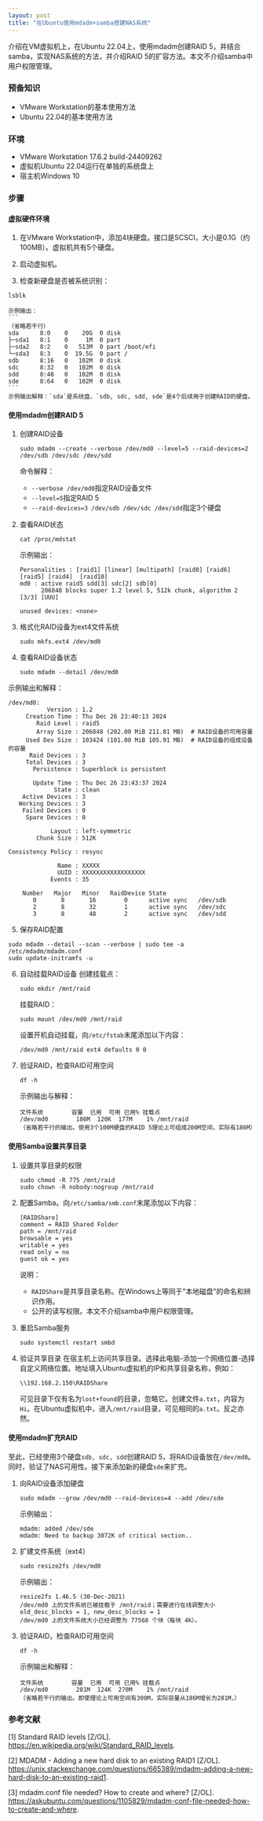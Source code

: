 ```yaml
---
layout: post
title: "在Ubuntu使用mdadm+samba搭建NAS系统"
---
```


介绍在VM虚拟机上，在Ubuntu 22.04上，使用mdadm创建RAID 5，并结合samba，实现NAS系统的方法，并介绍RAID 5的扩容方法。本文不介绍samba中用户权限管理。

### 预备知识

- VMware Workstation的基本使用方法
- Ubuntu 22.04的基本使用方法

### 环境

- VMware Workstation 17.6.2 build-24409262
- 虚拟机Ubuntu 22.04运行在单独的系统盘上
- 宿主机Windows 10

### 步骤

#### 虚拟硬件环境

1. 在VMware Workstation中，添加4块硬盘。接口是SCSCI，大小是0.1G（约100MB）。虚拟机共有5个硬盘。

2. 启动虚拟机。

3. 检查新硬盘是否被系统识别：
 ```
 lsblk
 ```

    示例输出：
    ```
    （省略若干行）
    sda      8:0    0    20G  0 disk 
    ├─sda1   8:1    0     1M  0 part 
    ├─sda2   8:2    0   513M  0 part /boot/efi
    └─sda3   8:3    0  19.5G  0 part /
    sdb      8:16   0   102M  0 disk 
    sdc      8:32   0   102M  0 disk 
    sdd      8:48   0   102M  0 disk 
    sde      8:64   0   102M  0 disk 
    ```
    示例输出解释：`sda`是系统盘，`sdb, sdc, sdd, sde`是4个后续用于创建RAID的硬盘。

#### 使用mdadm创建RAID 5

1. 创建RAID设备
    ```
    sudo mdadm --create --verbose /dev/md0 --level=5 --raid-devices=2 /dev/sdb /dev/sdc /dev/sdd
    ```
    命令解释：
    - `--verbose /dev/md0`指定RAID设备文件
    - `--level=5`指定RAID 5
    - `--raid-devices=3 /dev/sdb /dev/sdc /dev/sdd`指定3个硬盘

2. 查看RAID状态
    ```
    cat /proc/mdstat
    ```

    示例输出：
    ```
    Personalities : [raid1] [linear] [multipath] [raid0] [raid6] [raid5] [raid4]  [raid10] 
    md0 : active raid5 sdd[3] sdc[2] sdb[0]
          206848 blocks super 1.2 level 5, 512k chunk, algorithm 2 [3/3] [UUU]
          
    unused devices: <none>
    ```

3. 格式化RAID设备为ext4文件系统
    ```
    sudo mkfs.ext4 /dev/md0
    ```

4. 查看RAID设备状态
    ```
    sudo mdadm --detail /dev/md0
    ```

 示例输出和解释：
 ```
 /dev/md0:
            Version : 1.2
      Creation Time : Thu Dec 26 23:40:13 2024
         Raid Level : raid5
         Array Size : 206848 (202.00 MiB 211.81 MB)  # RAID设备的可用容量
      Used Dev Size : 103424 (101.00 MiB 105.91 MB)  # RAID设备的组成设备的容量
       Raid Devices : 3
      Total Devices : 3
        Persistence : Superblock is persistent
 
        Update Time : Thu Dec 26 23:43:37 2024
              State : clean 
     Active Devices : 3
    Working Devices : 3
     Failed Devices : 0
      Spare Devices : 0
 
             Layout : left-symmetric
         Chunk Size : 512K
 
 Consistency Policy : resync
 
               Name : XXXXX
               UUID : XXXXXXXXXXXXXXXXXX
             Events : 35
 
     Number   Major   Minor   RaidDevice State
        0       8       16        0      active sync   /dev/sdb
        2       8       32        1      active sync   /dev/sdc
        3       8       48        2      active sync   /dev/sdd
 ```

5. 保存RAID配置
 ```
 sudo mdadm --detail --scan --verbose | sudo tee -a /etc/mdadm/mdadm.conf
 sudo update-initramfs -u
 ```

6. 自动挂载RAID设备
    创建挂载点：
    ```
    sudo mkdir /mnt/raid
    ```
    
    挂载RAID：
    ```
    sudo mount /dev/md0 /mnt/raid
    ```
    
    设置开机自动挂载，向`/etc/fstab`末尾添加以下内容：
    ```
    /dev/md0 /mnt/raid ext4 defaults 0 0
    ```

7. 验证RAID，检查RAID可用空间
    ```
    df -h
    ```
    
    示例输出与解释：
    ```
    文件系统        容量  已用  可用 已用% 挂载点
    /dev/md0        186M  120K  177M    1% /mnt/raid
    （省略若干行的输出。使用3个100M硬盘的RAID 5理论上可组成200M空间，实际有186M）
    ```

#### 使用Samba设置共享目录

1. 设置共享目录的权限
    ```
    sudo chmod -R 775 /mnt/raid
    sudo chown -R nobody:nogroup /mnt/raid
    ```

2. 配置Samba。向`/etc/samba/smb.conf`末尾添加以下内容：
    ```
    [RAIDShare]
    comment = RAID Shared Folder
    path = /mnt/raid
    browsable = yes
    writable = yes
    read only = no
    guest ok = yes
    ```
    说明：
    - `RAIDShare`是共享目录名称。在Windows上等同于"本地磁盘"的命名和辨识作用。
    - 公开的读写权限。本文不介绍samba中用户权限管理。

3. 重启Samba服务
    ```
    sudo systemctl restart smbd
    ```

4. 验证共享目录
    在宿主机上访问共享目录。选择此电脑-添加一个网络位置-选择自定义网络位置。地址填入Ubuntu虚拟机的IP和共享目录名称，例如：
    ```
    \\192.168.2.150\RAIDShare
    ```
    可见目录下仅有名为`lost+found`的目录，忽略它。创建文件`a.txt`，内容为`Hi`。在Ubuntu虚拟机中，进入`/mnt/raid`目录，可见相同的`a.txt`。反之亦然。

#### 使用mdadm扩充RAID

至此，已经使用3个硬盘`sdb, sdc, sdd`创建RAID 5，将RAID设备放在`/dev/md0`。同时，验证了NAS可用性。接下来添加新的硬盘`sde`来扩充。

1. 向RAID设备添加硬盘
    ```
    sudo mdadm --grow /dev/md0 --raid-devices=4 --add /dev/sde
    ```
 
    示例输出：
    ```
    mdadm: added /dev/sde
    mdadm: Need to backup 3072K of critical section..
    ```

2. 扩建文件系统（ext4）
    ```
    sudo resize2fs /dev/md0
    ```
    
    示例输出：
    ```
    resize2fs 1.46.5 (30-Dec-2021)
    /dev/md0 上的文件系统已被挂载于 /mnt/raid；需要进行在线调整大小
    old_desc_blocks = 1, new_desc_blocks = 1
    /dev/md0 上的文件系统大小已经调整为 77568 个块（每块 4k）。
    ```

3. 验证RAID，检查RAID可用空间
    ```
    df -h
    ```
    
    示例输出和解释：
    ```
    文件系统        容量  已用  可用 已用% 挂载点
    /dev/md0        281M  124K  270M    1% /mnt/raid
    （省略若干行的输出。即使理论上可用空间有300M，实际容量从186M增长为281M，）
    ```

### 参考文献

[1] Standard RAID levels [Z/OL]. https://en.wikipedia.org/wiki/Standard_RAID_levels. 

[2] MDADM - Adding a new hard disk to an existing RAID1 [Z/OL]. https://unix.stackexchange.com/questions/665389/mdadm-adding-a-new-hard-disk-to-an-existing-raid1. 

[3] mdadm.conf file needed? How to create and where? [Z/OL]. https://askubuntu.com/questions/1105829/mdadm-conf-file-needed-how-to-create-and-where.

